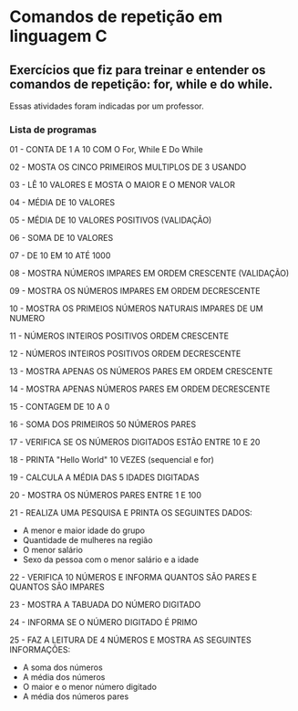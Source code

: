 # Comandos de repetição em linguagem C

## Exercícios que fiz para treinar e entender os comandos de repetição: for, while e do while.

Essas atividades foram indicadas por um professor.

### Lista de programas

01 - CONTA DE 1 A 10 COM O For, While E Do While

02 - MOSTA OS CINCO PRIMEIROS MULTIPLOS DE 3 USANDO

03 - LÊ 10 VALORES E MOSTA O MAIOR E O MENOR VALOR

04 - MÉDIA DE 10 VALORES

05 - MÉDIA DE 10 VALORES POSITIVOS (VALIDAÇÃO)

06 - SOMA DE 10 VALORES

07 - DE 10 EM 10 ATÉ 1000

08 - MOSTRA NÚMEROS IMPARES EM ORDEM CRESCENTE (VALIDAÇÃO)

09 - MOSTRA OS NÚMEROS IMPARES EM ORDEM DECRESCENTE

10 - MOSTRA OS PRIMEIOS NÚMEROS NATURAIS IMPARES DE UM NUMERO

11 - NÚMEROS INTEIROS POSITIVOS ORDEM CRESCENTE

12 - NÚMEROS INTEIROS POSITIVOS ORDEM DECRESCENTE

13 - MOSTRA APENAS OS NÚMEROS PARES EM ORDEM CRESCENTE

14 - MOSTRA APENAS NÚMEROS PARES EM ORDEM DECRESCENTE

15 - CONTAGEM DE 10 A 0

16 - SOMA DOS PRIMEIROS 50 NÚMEROS PARES

17 - VERIFICA SE OS NÚMEROS DIGITADOS ESTÃO ENTRE 10 E 20

18 - PRINTA "Hello World" 10 VEZES (sequencial e for)

19 - CALCULA A MÉDIA DAS 5 IDADES DIGITADAS

20 - MOSTRA OS NÚMEROS PARES ENTRE 1 E 100

21 - REALIZA UMA PESQUISA E PRINTA OS SEGUINTES  DADOS:

- A menor e maior idade do grupo
- Quantidade de mulheres na região
- O menor salário
- Sexo da pessoa com o menor salário e a idade

22 - VERIFICA 10 NÚMEROS E INFORMA QUANTOS SÃO PARES E QUANTOS SÃO IMPARES

23 - MOSTRA A TABUADA DO NÚMERO DIGITADO

24 - INFORMA SE O NÚMERO DIGITADO É PRIMO

25 - FAZ A LEITURA DE 4 NÚMEROS E MOSTRA AS SEGUINTES INFORMAÇÕES:

- A soma dos números
- A média dos números
- O maior e o menor número digitado
- A média dos números pares

